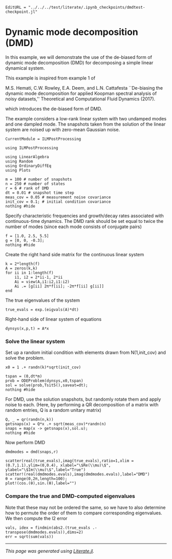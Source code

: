 ```@meta
EditURL = "../../../test/literate/.ipynb_checkpoints/dmdtest-checkpoint.jl"
```

# Dynamic mode decomposition (DMD)
In this example, we will demonstrate the use of the de-biased form of dynamic mode decomposition (DMD) for
decomposing a simple linear dynamical system.

This example is inspired from example 1 of

M.S. Hemati, C.W. Rowley, E.A. Deem, and L.N. Cattafesta
   ``De-biasing the dynamic mode decomposition for
     applied Koopman spectral analysis of noisy datasets,''
     Theoretical and Computational Fluid Dynamics (2017).

which introduces the de-biased form of DMD.

The example considers a low-rank linear system with
two undamped modes and one dampled mode. The snapshots taken from the
solution of the linear system are noised up with zero-mean Gaussian noise.

```@meta
CurrentModule = ILMPostProcessing
```

````@example dmdtest-checkpoint
using ILMPostProcessing

using LinearAlgebra
using Random
using OrdinaryDiffEq
using Plots

m = 100 # number of snapshots
n = 250 # number of states
r = 6 # rank of DMD
dt = 0.01 # snapshot time step
meas_cov = 0.05 # measurement noise covariance
init_cov = 0.1; # initial condition covariance
nothing #hide
````

Specify characteristic frequencies and growth/decay rates
associated with continuous-time dynamics.
The DMD rank should be set equal to twice the number of modes
(since each mode consists of conjugate pairs)

````@example dmdtest-checkpoint
f = [1.0, 2.5, 5.5]
g = [0, 0, -0.3];
nothing #hide
````

Create the right hand side matrix for the continuous linear system

````@example dmdtest-checkpoint
k = 2*length(f)
A = zeros(k,k)
for ii in 1:length(f)
    i1, i2 = 2*ii-1, 2*ii
    Ai = view(A,i1:i2,i1:i2)
    Ai .= [g[ii] 2π*f[ii]; -2π*f[ii] g[ii]]
end
````

The true eigenvalues of the system

````@example dmdtest-checkpoint
true_evals = exp.(eigvals(A)*dt)
````

Right-hand side of linear system of equations

````@example dmdtest-checkpoint
dynsys(x,p,t) = A*x
````

### Solve the linear system
Set up a random initial condition with elements drawn from N(1,init_cov)
and solve the problem.

````@example dmdtest-checkpoint
x0 = 1 .+ randn(k)*sqrt(init_cov)

tspan = (0,dt*m)
prob = ODEProblem(dynsys,x0,tspan)
sol = solve(prob,Tsit5(),saveat=dt);
nothing #hide
````

For DMD, use the solution snapshots, but
randomly rotate them and apply noise to each.
(Here, by performing a QR decomposition of a matrix with random entries,
Q is a random unitary matrix)

````@example dmdtest-checkpoint
Q, _ = qr(randn(n,k))
getsnaps(x) = Q*x .+ sqrt(meas_cov)*randn(n)
snaps = map(x -> getsnaps(x),sol.u);
nothing #hide
````

Now perform DMD

````@example dmdtest-checkpoint
dmdmodes = dmd(snaps,r)

scatter(real(true_evals),imag(true_evals),ratio=1,xlim = (0.7,1.1),ylim=(0,0.4), xlabel="\$Re(\\mu)\$", ylabel="\$Im(\\mu)\$",label="True")
scatter!(real(dmdmodes.evals),imag(dmdmodes.evals),label="DMD")
θ = range(0,2π,length=100);
plot!(cos.(θ),sin.(θ),label="")
````

### Compare the true and DMD-computed eigenvalues
Note that these may not be ordered the same, so we have to
also determine how to permute the order of them to compare
corresponding eigenvalues. We then compute the l2 error

````@example dmdtest-checkpoint
vals, idex = findmin(abs2.(true_evals .- transpose(dmdmodes.evals)),dims=2)
err = sqrt(sum(vals))
````

---

*This page was generated using [Literate.jl](https://github.com/fredrikekre/Literate.jl).*

